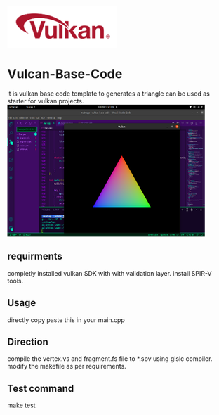 <!-- @format -->

<img alt="Vulkan" width="250px" src="vulkan.svg" />

# Vulcan-Base-Code

it is vulkan base code template to generates a triangle can be used as starter for vulkan projects.
<img alt="Triangle" width="450px" height="300px" src="triangle.png" />

## requirments

completly installed vulkan SDK with with validation layer.
install SPIR-V tools.

## Usage

directly copy paste this in your main.cpp

## Direction

compile the vertex.vs and fragment.fs file to \*.spv using glslc compiler.
modify the makefile as per requirements.

## Test command

make test
